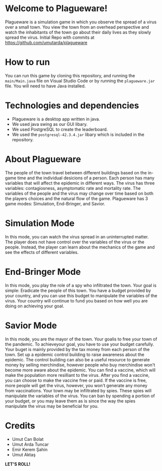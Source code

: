 # Welcome to Plagueware!
Plagueware is a simulation game in which you observe the spread of a virus over a small town.
You view the town from an overhead perspective and watch the inhabitants of the town go about their daily lives as they slowly spread the virus. Initial Repo with commits at https://github.com/umutarda/plagueware
# How to run
You can run this game by cloning this repository, and running the `main/Main.java` file on Visual Studio Code or by running the `plagueware.jar` file. You will need to have Java installed.
# Technologies and dependencies
* Plagueware is a desktop app written in java.
* We used java swing as our GUI libary.
* We used PostgreSQL to create the leaderboard. 
* We used the `postgresql-42.3.4.jar` libary which is included in the repository.
# About Plagueware
The people of the town travel between different buildings based on the in-game time and the individual desicions of a person.
Each person has many variables that will affect the epidemic in different ways.
The virus has three variables: contagiosness, asymptomatic rate and mortality rate.
The variables of the people and the virus may change over time based on both the players choices and the natural flow of the game.
Plagueware has 3 game modes: Simulation, End-Bringer, and Savior.
# Simulation Mode
In this mode, you can watch the virus spread in an uninterrupted matter. The player does not have control over the variables of the virus or the people. 
Instead, the player can learn about the mechanics of the game and see the effects of different variables.
# End-Bringer Mode
In this mode, you play the role of a spy who infiltrated the town.
Your goal is simple: Eradicate the people of this town.
You have a budget provided by your country, and you can use this budget to manipulate the variables of the virus.
Your country will continue to fund you based on how well you are doing on achieving your goal. 
# Savior Mode
In this mode, you are the mayor of the town.
Your goalis to free your town of the pandemic.
To achieveyour goal, you have to use your budget carefully. 
Your buget is mainly provided by the tax money from each person of the town.
Set up a epidemic control building to raise awareness about the epidemic.
The control building can also be a useful resource to generate money by selling merchindise,
however people who buy merchindise won't become more aware about the epidemic.
You can find a vaccine, which will make the population more resilliant to the virus.
After you find a vaccine, you can choose to make the vaccine free or paid. 
If the vaccine is free, more people will get the virus, however, you won't generate any money from vaccinations.
Your town may be infiltrated by spies.
These spies will manipulate the variables of the virus. 
You can ban by spending a portion of your budget, or you may leave them as is since the way the spies manipulate the virus may be beneficial for you.
# Credits
* Umut Can Bolat
* Umut Arda Tuncar
* Emir Kerem Şahin
* Umut Aktaş

**LET'S ROLL!**

